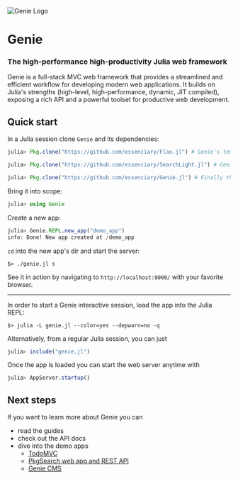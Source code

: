 ![Genie Logo](https://dl.dropboxusercontent.com/s/0dbiza50r63cvvc/genie_logo.png)

# Genie
### The high-performance high-productivity Julia web framework

Genie is a full-stack MVC web framework that provides a streamlined and efficient workflow for developing modern web applications. It builds on Julia's strengths (high-level, high-performance, dynamic, JIT compiled), exposing a rich API and a powerful toolset for productive web development.

## Quick start
In a Julia session clone `Genie` and its dependencies:
```julia
julia> Pkg.clone("https://github.com/essenciary/Flax.jl") # Genie's templating engine

julia> Pkg.clone("https://github.com/essenciary/SearchLight.jl") # Genie's ORM

julia> Pkg.clone("https://github.com/essenciary/Genie.jl") # Finally the Genie itself 👻
```

Bring it into scope:
```julia
julia> using Genie
```

Create a new app:
```julia
julia> Genie.REPL.new_app("demo_app")
info: Done! New app created at /demo_app
```

`cd` into the new app's dir and start the server:
```
$> ./genie.jl s
```

See it in action by navigating to `http://localhost:8000/` with your favorite browser.

---

In order to start a Genie interactive session, load the app into the Julia REPL:
```
$> julia -L genie.jl --color=yes --depwarn=no -q
```

Alternatively, from a regular Julia session, you can just
```julia
julia> include("genie.jl")
```

Once the app is loaded you can start the web server anytime with
```julia
julia> AppServer.startup()
```


## Next steps
If you want to learn more about Genie you can
* read the guides
* check out the API docs
* dive into the demo apps
  * [TodoMVC](https://github.com/essenciary/genie-todo-mvc)
  * [PkgSearch web app and REST API](https://github.com/essenciary/pgksearch-api-website)
  * [Genie CMS]()
